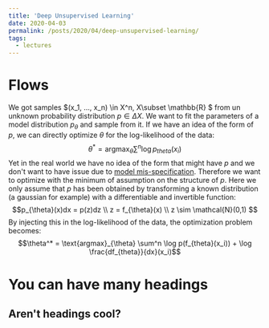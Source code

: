 ```yaml
---
title: 'Deep Unsupervised Learning'
date: 2020-04-03
permalink: /posts/2020/04/deep-unsupervised-learning/
tags:
  - lectures
---
```


Flows
=

We got samples $(x_1, ..., x_n) \in X^n, X\subset \mathbb{R} \$ from un unknown probability distribution $p \in \Delta X$. We want
to fit the parameters of a model distribution $p_{\theta}$ and sample from it. If we have an idea of the form of $p$,
we can directly optimize $\theta$ for the log-likelihood of the data:
$$\theta^* = \text{argmax}_{\theta} \sum^n \log p_{theta}(x_i)$$
Yet in the real world we have no idea of the form that might have $p$ and we don't want to have issue due to
[model mis-specification](https://jsteinhardt.wordpress.com/2017/01/10/latent-variables-and-model-mis-specification/).
  Therefore we want to optimize with the minimum of assumption on the structure of $p$. Here we only assume that
  $p$ has been obtained by transforming a known distribution (a gaussian for example) with a differentiable and invertible function:
$$p_{\theta}(x)dx = p(z)dz \\
    z = f_{\theta}(x) \\
    z \sim \mathcal{N}(0,1)
    $$
By injecting this in the log-likelihood of the data, the optimization problem becomes:
$$\theta^* = \text{argmax}_{\theta} \sum^n \log p(f_{theta}(x_i)) + \log \frac{df_{theta}}{dx}(x_i)$$
     
  
  
  
You can have many headings
======

Aren't headings cool?
-

